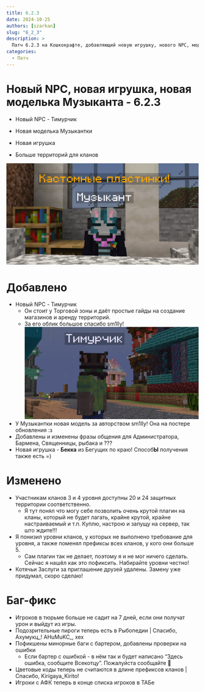```yaml
---
title: 6.2.3
date: 2024-10-25
authors: [szarkan]
slug: "6_2_3"
description: >
  Патч 6.2.3 на Кошкокрафте, добавляющий новую игрушку, нового NPC, модельку для NPC и прочее!
categories:
  - Патч
---
```


# Новый NPC, новая игрушка, новая моделька Музыканта - 6.2.3

- Новый NPC - Тимурчик

- Новая моделька Музыкантки

- Новая игрушка

- Больше территорий для кланов

![Новая моделька Музыкантки](../../assets/updates/6_2_3/music.png)

<!-- more -->

# Добавлено

- Новый NPC - Тимурчик
    - Он стоит у Торговой зоны и даёт простые гайды на создание магазинов и аренду территорий.
    - За его облик большое спасибо sm1lly!
    ![Тимурчик](../../assets/updates/6_2_3/timur.png)
- У Музыкантки новая модель за авторством sm1lly! Она на постере обновления :з
- Добавлены и изменены фразы общения для Администратора, Бармена, Священницы, рыбака и ???
- Новая игрушка - **Бекка** из Бегущих по краю! Способ**Ы** получения также есть =)

# Изменено

- Участникам кланов 3 и 4 уровня доступны 20 и 24 защитных территории соответственно.
    - Я тут понял что могу себе позволить очень крутой плагин на кланы, который не будет лагать, крайне крутой, крайне настраиваемый и т.п. Куплю, настрою и запущу на сервер, так што ждите!!!
- Я понизил уровни кланов, у которых не выполнено требование для уровня, а также поменял префиксы всех кланов, у кого они больше 5.
    - Сам плагин так не делает, поэтому я и не мог ничего сделать. Сейчас я нашёл как это пофиксить. Набирайте уровни честно!
- Котячьи Заслуги за приглашение друзей удалены. Замену уже придумал, скоро сделаю!

# Баг-фикс

- Игроков в тюрьме больше не садит на 7 дней, если они получат урон и выйдут из игры.
- Подозрительные пироги теперь есть в Рыбопедии | Спасибо, Ахумукц_! <span class="spoiler">AHuMuKC_, хех</span>
- Пофикшены минорные баги с бартером, добавлены проверки на ошибки
    - Если бартер с ошибкой - в нём так и будет написано “Здесь ошибка, сообщите Всекотцу”. Пожалуйста сообщайте 🙂
- Цветовые коды теперь не считаются в длине префиксов кланов | Спасибо, Kirigaya_Kirito!
- Игроки с АФК теперь в конце списка игроков в ТАБе